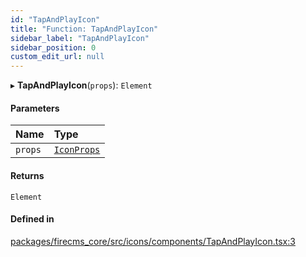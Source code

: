 ```yaml
---
id: "TapAndPlayIcon"
title: "Function: TapAndPlayIcon"
sidebar_label: "TapAndPlayIcon"
sidebar_position: 0
custom_edit_url: null
---
```


▸ **TapAndPlayIcon**(`props`): `Element`

#### Parameters

| Name | Type |
| :------ | :------ |
| `props` | [`IconProps`](../types/IconProps.md) |

#### Returns

`Element`

#### Defined in

[packages/firecms_core/src/icons/components/TapAndPlayIcon.tsx:3](https://github.com/FireCMSco/firecms/blob/d45f3739/packages/firecms_core/src/icons/components/TapAndPlayIcon.tsx#L3)

